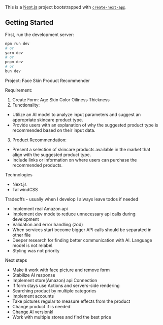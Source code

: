 This is a [Next.js](https://nextjs.org/) project bootstrapped with [`create-next-app`](https://github.com/vercel/next.js/tree/canary/packages/create-next-app).

## Getting Started

First, run the development server:

```bash
npm run dev
# or
yarn dev
# or
pnpm dev
# or
bun dev
```

Project: Face Skin Product Recommender

Requirement:
1. Create Form:
Age
Skin Color
Oiliness
Thickness
2. Functionality:
  - Utilize an AI model to analyze input parameters and suggest an appropriate skincare product type.
  - Provide users with an explanation of why the suggested product type is recommended based on their input data.
3. Product Recommendation:
  - Present a selection of skincare products available in the market that align with the suggested product type.
  - Include links or information on where users can purchase the recommended products.

Technologies
- Next.js
- TailwindCSS

Tradeoffs - usually when I develop I always leave todos if needed
- Implement real Amazon api
- Implement dev mode to reduce unnecessary api calls during development
- Validation and error handling (zod)
- When services start become bigger API calls should be separated in other file
- Deeper research for finding better communication with AI. Language model is not relabel.
- Styling was not priority

Next steps
- Make it work with face picture and remove form
- Stabilize AI response
- Implement store(Amazon) api Connection
- If form stays use Actions and servers-side rendering
- Searching product by multiple categories
- Implement accounts
- Take pictures regular to measure effects from the product
- Change product if is needed
- Change AI versionkl
- Work with multiple stores and find the best price